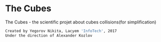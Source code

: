 # The Cubes
The Cubes - the scientific projet about cubes collisions(for simplification)

```sh
Created by Yegorov Nikita, Lacyem 'InfoTech', 2017
Under the direction of Alexander Kozlov
```
